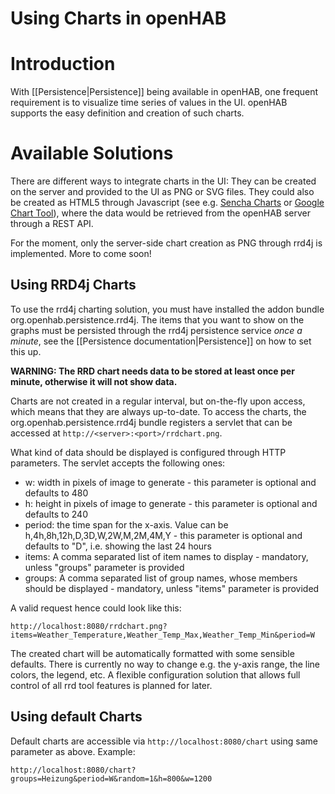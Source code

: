 # Using Charts in openHAB

# Introduction

With [[Persistence|Persistence]] being available in openHAB, one frequent requirement is to visualize time series of values in the UI. openHAB supports the easy definition and creation of such charts.

# Available Solutions

There are different ways to integrate charts in the UI: They can be created on the server and provided to the UI as PNG or SVG files. They could also be created as HTML5 through Javascript (see e.g. [Sencha Charts](http://www.sencha.com/products/touch/charts) or [Google Chart Tool](https://developers.google.com/chart/)), where the data would be retrieved from the openHAB server through a REST API.

For the moment, only the server-side chart creation as PNG through rrd4j is implemented. More to come soon! 

## Using RRD4j Charts

To use the rrd4j charting solution, you must have installed the addon bundle org.openhab.persistence.rrd4j.
The items that you want to show on the graphs must be persisted through the rrd4j persistence service _once a minute_, see the [[Persistence documentation|Persistence]] on how to set this up.

__WARNING: The RRD chart needs data to be stored at least once per minute, otherwise it will not show  data.__

Charts are not created in a regular interval, but on-the-fly upon access, which means that they are always up-to-date. To access the charts, the org.openhab.persistence.rrd4j bundle registers a servlet that can be accessed at `http://<server>:<port>/rrdchart.png`.

What kind of data should be displayed is configured through HTTP parameters. The servlet accepts the following ones:
- w: width in pixels of image to generate - this parameter is optional and defaults to 480
- h: height in pixels of image to generate - this parameter is optional and defaults to 240
- period: the time span for the x-axis. Value can be h,4h,8h,12h,D,3D,W,2W,M,2M,4M,Y - this parameter is optional and defaults to "D", i.e. showing the last 24 hours
- items: A comma separated list of item names to display - mandatory, unless "groups" parameter is provided
- groups: A comma separated list of group names, whose members should be displayed - mandatory, unless "items" parameter is provided

A valid request hence could look like this:

    http://localhost:8080/rrdchart.png?items=Weather_Temperature,Weather_Temp_Max,Weather_Temp_Min&period=W

The created chart will be automatically formatted with some sensible defaults. There is currently no way to change e.g. the y-axis range, the line colors, the legend, etc. A flexible configuration solution that allows full control of all rrd tool features is planned for later.

## Using default Charts

Default charts are accessible via ```http://localhost:8080/chart``` using same parameter as above. Example:

    http://localhost:8080/chart?groups=Heizung&period=W&random=1&h=800&w=1200